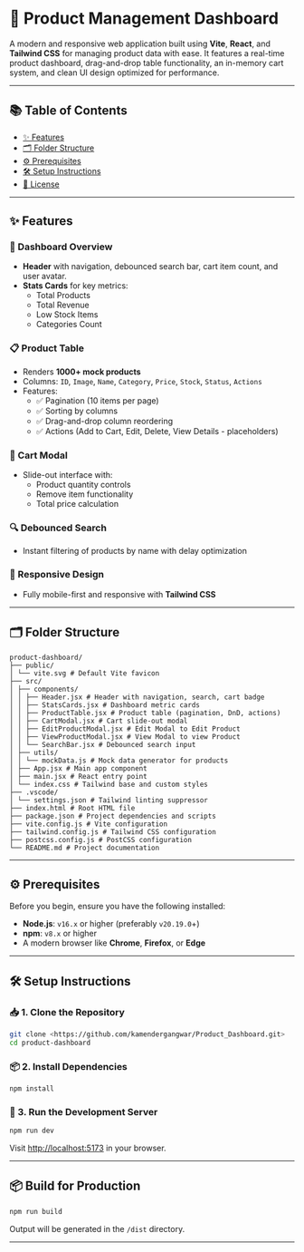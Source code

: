 # 🚀 Product Management Dashboard

A modern and responsive web application built using **Vite**, **React**, and **Tailwind CSS** for managing product data with ease. It features a real-time product dashboard, drag-and-drop table functionality, an in-memory cart system, and clean UI design optimized for performance.

---

## 📚 Table of Contents

- [✨ Features](#-features)
- [🗂️ Folder Structure](#-folder-structure)
- [⚙️ Prerequisites](#️-prerequisites)
- [🛠️ Setup Instructions](#-setup-instructions)
- [📌 License](#-license)

---

## ✨ Features

### 📌 Dashboard Overview
- **Header** with navigation, debounced search bar, cart item count, and user avatar.
- **Stats Cards** for key metrics:
  - Total Products
  - Total Revenue
  - Low Stock Items
  - Categories Count

### 📋 Product Table
- Renders **1000+ mock products**
- Columns: `ID`, `Image`, `Name`, `Category`, `Price`, `Stock`, `Status`, `Actions`
- Features:
  - ✅ Pagination (10 items per page)
  - ✅ Sorting by columns
  - ✅ Drag-and-drop column reordering
  - ✅ Actions (Add to Cart, Edit, Delete, View Details - placeholders)

### 🛒 Cart Modal
- Slide-out interface with:
  - Product quantity controls
  - Remove item functionality
  - Total price calculation

### 🔍 Debounced Search
- Instant filtering of products by name with delay optimization

### 📱 Responsive Design
- Fully mobile-first and responsive with **Tailwind CSS**

---

## 🗂️ Folder Structure

```
product-dashboard/
├── public/
│ └── vite.svg # Default Vite favicon
├── src/
│ ├── components/
│ │ ├── Header.jsx # Header with navigation, search, cart badge
│ │ ├── StatsCards.jsx # Dashboard metric cards
│ │ ├── ProductTable.jsx # Product table (pagination, DnD, actions)
│ │ ├── CartModal.jsx # Cart slide-out modal
│ │ ├── EditProductModal.jsx # Edit Modal to Edit Product
│ │ ├── ViewProductModal.jsx # View Modal to view Product
│ │ └── SearchBar.jsx # Debounced search input
│ ├── utils/
│ │ └── mockData.js # Mock data generator for products
│ ├── App.jsx # Main app component
│ ├── main.jsx # React entry point
│ └── index.css # Tailwind base and custom styles
├── .vscode/
│ └── settings.json # Tailwind linting suppressor
├── index.html # Root HTML file
├── package.json # Project dependencies and scripts
├── vite.config.js # Vite configuration
├── tailwind.config.js # Tailwind CSS configuration
├── postcss.config.js # PostCSS configuration
└── README.md # Project documentation
```

---

## ⚙️ Prerequisites

Before you begin, ensure you have the following installed:

- **Node.js**: `v16.x` or higher (preferably `v20.19.0`+)
- **npm**: `v8.x` or higher
- A modern browser like **Chrome**, **Firefox**, or **Edge**

---

## 🛠️ Setup Instructions

### 📥 1. Clone the Repository

```bash
git clone <https://github.com/kamendergangwar/Product_Dashboard.git>
cd product-dashboard
```

### 📦 2. Install Dependencies

```bash
npm install
```

### 🔧 3. Run the Development Server

```bash
npm run dev
```

Visit [http://localhost:5173](http://localhost:5173) in your browser.

---

## 📦 Build for Production

```bash
npm run build
```

Output will be generated in the `/dist` directory.

---



